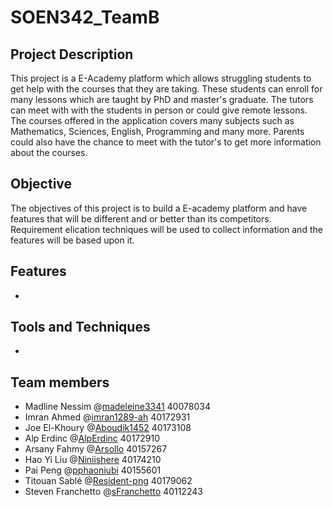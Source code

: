 # SOEN342_TeamB

## Project Description
This project is a E-Academy platform which allows struggling students to get help with the courses that they are taking. These students can enroll for many lessons which are taught by PhD and master's graduate. The tutors can meet with with the students in person or could give remote lessons. The courses offered in the application covers many subjects such as Mathematics, Sciences, English, Programming and many more. Parents could also have the chance to meet with the tutor's to get more information about the courses.

## Objective
The objectives of this project is to build a E-academy platform and have features that will be different and or better than its competitors. Requirement elication techniques will be used to collect information and the features will be based upon it. 

## Features
-

## Tools and Techniques
- 

## Team members
- Madline Nessim @[madeleine3341](https://github.com/madeleine3341) 40078034
- Imran Ahmed @[imran1289-ah](https://github.com/imran1289-ah) 40172931
- Joe El-Khoury @[Aboudik1452](https://github.com/Aboudik1452) 40173108
- Alp Erdinc @[AlpErdinc](https://github.com/AlpErdinc) 40172910
- Arsany Fahmy @[Arsollo](https://github.com/Arsollo) 40157267 
- Hao Yi Liu @[Niniishere](https://github.com/Niniishere) 40174210
- Pai Peng @[pphaoniubi](https://github.com/pphaoniubi) 40155601 
- Titouan Sablé @[Resident-png](https://github.com/Resident-png) 40179062
- Steven Franchetto @[sFranchetto](https://github.com/sFranchetto) 40112243
